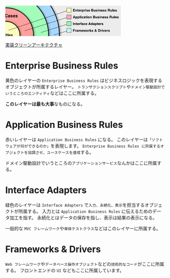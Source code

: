 ![./clean_architecture.png](./clean_architecture.png)

[実装クリーンアーキテクチャ](https://qiita.com/nrslib/items/a5f902c4defc83bd46b8)

# Enterprise Business Rules

黄色のレイヤーの `Enterprise Business Rules` はビジネスロジックを表現するオブジェクトが所属するレイヤー。
`トランザクションスクリプト`や`ドメイン駆動設計でいうところのエンティティ`などはここに所属する。

**このレイヤーは最も大事**なものになる。

# Application Business Rules
赤いレイヤーは `Application Business Rules` になる。
このレイヤーは`「ソフトウェアが何ができるのか」`を表現します。
`Enterprise Business Rules に所属するオブジェクトを協調させ、ユースケースを達成`する。

ドメイン駆動設計でいうところの`アプリケーションサービス`なんかはここに所属する。

# Interface Adapters

緑色のレイヤーは `Interface Adapters` で`入力、永続化、表示`を担当するオブジェクトが所属する。
入力とは `Application Business Rules` に伝えるためのデータ加工を指す。
永続化とはデータの保存を指し、表示は結果の表示になる。

一般的な `MVC フレームワーク`や`単体テストクラス`などはこのレイヤーに所属する。

# Frameworks & Drivers
`Web フレームワーク`や`データベース操作オブジェクト`などの`技術的なコード`がここに所属する。
フロントエンドの `UI` などもここに所属しています。

